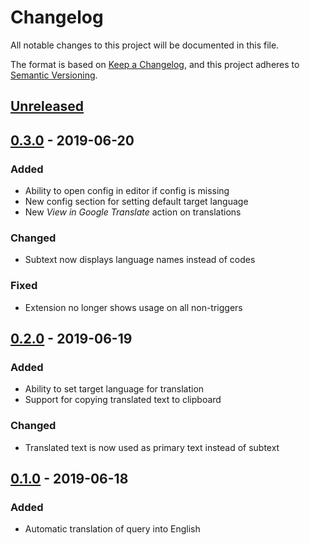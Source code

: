 # Changelog

All notable changes to this project will be documented in this file.

The format is based on [Keep a Changelog](https://keepachangelog.com/en/1.0.0/),
and this project adheres to [Semantic Versioning](https://semver.org/spec/v2.0.0.html).


## [Unreleased]


## [0.3.0] - 2019-06-20
### Added
* Ability to open config in editor if config is missing
* New config section for setting default target language
* New *View in Google Translate* action on translations

### Changed
* Subtext now displays language names instead of codes

### Fixed
* Extension no longer shows usage on all non-triggers


## [0.2.0] - 2019-06-19
### Added
* Ability to set target language for translation
* Support for copying translated text to clipboard

### Changed
* Translated text is now used as primary text instead of subtext


## [0.1.0] - 2019-06-18
### Added
* Automatic translation of query into English


[Unreleased]: https://github.com/dshoreman/albert-translate/compare/v0.3.0...develop
[0.3.0]: https://github.com/dshoreman/albert-translate/releases/tag/v0.2.0...v0.3.0
[0.2.0]: https://github.com/dshoreman/albert-translate/releases/tag/v0.1.0...v0.2.0
[0.1.0]: https://github.com/dshoreman/albert-translate/releases/tag/v0.1.0
